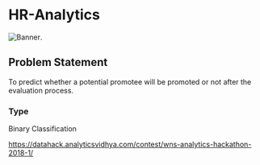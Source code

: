 # HR-Analytics

![Banner](https://datahack-prod.s3.ap-south-1.amazonaws.com/__sized__/contest_cover/hr_1920x480_s5WuoZs-thumbnail-1200x1200-90.jpg).

## Problem Statement
To predict whether a potential promotee will be promoted or not after the evaluation process.

### Type
Binary Classification


https://datahack.analyticsvidhya.com/contest/wns-analytics-hackathon-2018-1/

